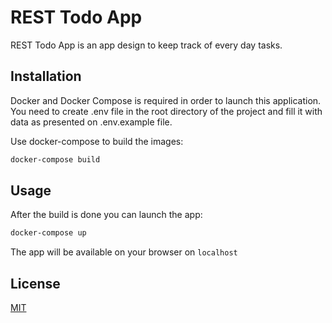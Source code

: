 # REST Todo App

REST Todo App is an app design to keep track of every day tasks.

## Installation

Docker and Docker Compose is required in order to launch this application. You need to create .env file in the root directory of the project and fill it with data as presented on .env.example file.

Use docker-compose to build the images:

```bash
docker-compose build
```

## Usage

After the build is done you can launch the app:

```bash
docker-compose up
```

The app will be available on your browser on `localhost`

## License

[MIT](https://choosealicense.com/licenses/mit/)

